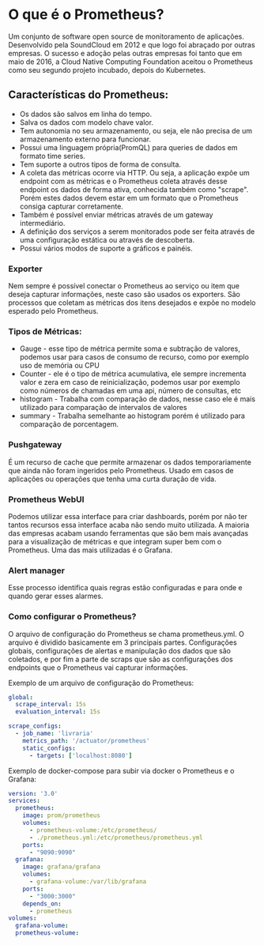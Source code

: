 # O que é o Prometheus?

Um conjunto de software open source de monitoramento de aplicações.
Desenvolvido pela SoundCloud em 2012 e que logo foi abraçado por outras empresas.
O sucesso e adoção pelas outras empresas foi tanto que em maio de 2016, a Cloud Native Computing Foundation aceitou o Prometheus como seu segundo projeto incubado, depois do Kubernetes.

## Características do Prometheus:

- Os dados são salvos em linha do tempo.
- Salva os dados com modelo chave valor. 
- Tem autonomia no seu armazenamento, ou seja, ele não precisa de um armazenamento externo para funcionar. 
- Possui uma linguagem própria(PromQL) para queries de dados em formato time series. 
- Tem suporte a outros tipos de forma de consulta. 
- A coleta das métricas ocorre via HTTP. Ou seja, a aplicação expõe um endpoint com as métricas e o Prometheus coleta através desse endpoint os dados de forma ativa, conhecida também como "scrape". Porém estes dados devem estar em um formato que o Prometheus consiga capturar corretamente. 
- Também é possível enviar métricas através de um gateway intermediário. 
- A definição dos serviços a serem monitorados pode ser feita através de uma configuração estática ou através de descoberta. 
- Possui vários modos de suporte a gráficos e painéis.

### Exporter

Nem sempre é possível conectar o Prometheus ao serviço ou item que deseja capturar informações, neste caso são usados os exporters.
São processos que coletam as métricas dos itens desejados e expõe no modelo esperado pelo Prometheus.

### Tipos de Métricas:

- Gauge - esse tipo de métrica permite soma e subtração de valores, podemos usar para casos de consumo de recurso, como por exemplo uso de memória ou CPU
- Counter - ele é o tipo de métrica acumulativa, ele sempre incrementa valor e zera em caso de reinicialização, podemos usar por exemplo como números de chamadas em uma api, número de consultas, etc
- histogram - Trabalha com comparação de dados, nesse caso ele é mais utilizado para comparação de intervalos de valores
- summary - Trabalha semelhante ao histogram porém é utilizado para comparação de porcentagem.

### Pushgateway

É um recurso de cache que permite armazenar os dados temporariamente que ainda não foram ingeridos pelo Prometheus. Usado em casos de aplicações ou operações que tenha uma curta duração de vida.

### Prometheus WebUI

Podemos utilizar essa interface para criar dashboards, porém por não ter tantos recursos essa interface acaba não sendo muito utilizada.
A maioria das empresas acabam usando ferramentas que são bem mais avançadas para a visualização de métricas e que integram super bem com o Prometheus.
Uma das mais utilizadas é o Grafana.

### Alert manager

Esse processo identifica quais regras estão configuradas e para onde e quando gerar esses alarmes.


### Como configurar o Prometheus?

O arquivo de configuração do Prometheus se chama prometheus.yml.
O arquivo é dividido basicamente em 3 principais partes.
Configurações globais, configurações de alertas e manipulação dos dados que são coletados, e por fim a parte de scraps que são as configurações dos endpoints que o Prometheus vai capturar informações.

Exemplo de um arquivo de configuração do Prometheus:
```yaml
global:
  scrape_interval: 15s
  evaluation_interval: 15s

scrape_configs:
  - job_name: 'livraria'
    metrics_path: '/actuator/prometheus'
    static_configs:
      - targets: ['localhost:8080']
```

Exemplo de docker-compose para subir via docker o Prometheus e o Grafana:

```yaml
version: '3.0'
services:
  prometheus:
    image: prom/prometheus
    volumes:
      - prometheus-volume:/etc/prometheus/
      - ./prometheus.yml:/etc/prometheus/prometheus.yml
    ports:
      - "9090:9090"
  grafana:
    image: grafana/grafana
    volumes:
      - grafana-volume:/var/lib/grafana
    ports:
      - "3000:3000"
    depends_on:
      - prometheus
volumes:
  grafana-volume:
  prometheus-volume:

```

